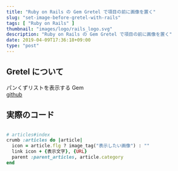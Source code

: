 ```yaml
---
title: "Ruby on Rails の Gem Gretel で項目の前に画像を置く"
slug: "set-image-before-gretel-with-rails"
tags: [ "Ruby on Rails" ]
thumbnail: "images/logo/rails_logo.svg"
description: "Ruby on Rails の Gem Gretel で項目の前に画像を置く"
date: 2019-04-09T17:36:18+09:00
type: "post"
---
```


## Gretel について

パンくずリストを表示する Gem  
[github](https://github.com/WilHall/gretel)

## 実際のコード

```ruby:config/breadcrumbs.rb

# articles#index
crumb :articles do |article|
  icon = article.flg ? image_tag("表示したい画像") : ""
  link icon + {表示文字}, {URL}
  parent :parent_articles, article.category
end
```
